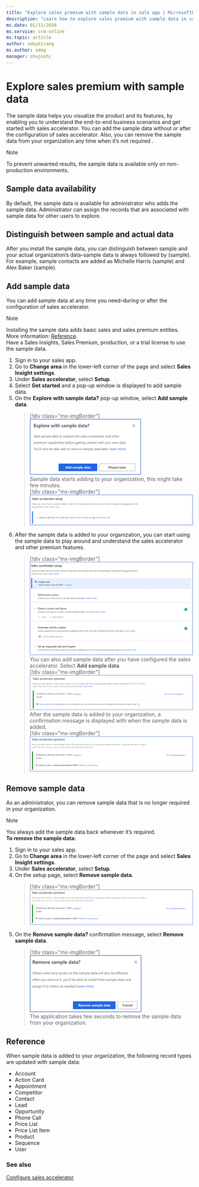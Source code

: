 ```yaml
---
title: "Explore sales premium with sample data in sale app | MicrosoftDocs"
description: "Learn how to explore sales premium with sample data in sale app."
ms.date: 01/11/2020
ms.service: crm-online
ms.topic: article
author: udaykirang
ms.author: udag
manager: shujoshi
---
```


# Explore sales premium with sample data    

The sample data helps you visualize the product and its features, by enabling you to understand the end-to-end business scenarios and get started with sales accelerator. You can add the sample data without or after the configuration of sales accelerator. Also, you can remove the sample data from your organization any time when it’s not required  . 

>[!NOTE]
>To prevent unwanted results, the sample data is available only on non-production environments. 

## Sample data availability    
By default, the sample data is available for administrator who adds the sample data. Administrator can assign the records that are associated with sample data for other users to explore.     

## Distinguish between sample and actual data  
After you install the sample data, you can distinguish between sample and your actual organization’s data–sample data is always followed by (sample). For example, sample contacts are added as Michelle Harris (sample) and Alex Baker (sample).     

## Add sample data    
You can add sample data at any time you need–during or after the configuration of sales accelerator.    
>[!NOTE]
>Installing the sample data adds basic sales and sales premium entities. More information: [Reference](#reference).     
Have a Sales Insights, Sales Premium, production, or a trial license to use the sample data.

1.	Sign in to your sales app.   
2.	Go to **Change area** in the lower-left corner of the page and select **Sales Insight settings**.    
3.	Under **Sales accelerator**, select **Setup**.    
4.	Select **Get started** and a pop-up window is displayed to add sample data.    
5.	On the **Explore with sample data?** pop-up window, select **Add sample data**.    
    > [!div class="mx-imgBorder"]
    > ![Select add sample data](media/sample-data-popup.png "Select add sample data")   
    Sample data starts adding to your organization, this might take few minutes.   
    > [!div class="mx-imgBorder"]
    > ![Progress of sample data installation](media/sample-data-installation-progress.png "Progress of sample data installation")     
6.	After the sample data is added to your organization, you can start using the sample data to play around and understand the sales accelerator and other premium features.   
    > [!div class="mx-imgBorder"]
    > ![Confirmation message that sample data is added](media/sample-data-confirmation-message.png "Confirmation message that sample data is added")     
    You can also add sample data after you have configured the sales accelerator. Select **Add sample data**.     
    > [!div class="mx-imgBorder"]
    > ![Add sample data later](media/sample-data-add-later.png "Add sample data later")    
    After the sample data is added to your organization, a confirmation message is displayed with when the sample data is added.    
    > [!div class="mx-imgBorder"]
    > ![Confirmation message of sample data added later](media/sample-data-add-later-confirmation-message.png "Confirmation message of sample data added later")    

## Remove sample data   
As an administrator, you can remove sample data that is no longer required in your organization.     
>[!NOTE]
>You always add the sample data back whenever it’s required.    
**To remove the sample data:**    
1. Sign in to your sales app.   
2. Go to **Change area** in the lower-left corner of the page and select **Sales Insight settings**.    
3. Under **Sales accelerator**, select **Setup**.    
4.	On the setup page, select **Remove sample data**.    
    > [!div class="mx-imgBorder"]
    > ![Remove sample data](media/sample-data-remove.png "Remove sample data")       
5.	On the **Remove sample data?** confirmation message, select **Remove sample data**.   
    > [!div class="mx-imgBorder"]
    > ![Confirmation message to remove sample data](media/sample-data-remove-confirmation-message.png "Confirmation message to remove sample data")     
    The application takes few seconds to remove the sample data from your organization.    

## Reference    
When sample data is added to your organization, the following record types are updated with sample data:      
-	Account
-	Action Card
-	Appointment
-	Competitor
-	Contact
-	Lead
-	Opportunity
-	Phone Call
-	Price List
-	Price List Item
-	Product
-	Sequence
-	User
    
### See also

[Configure sales accelerator](enable-configure-sales-accelerator.md)
